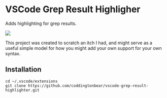 # VSCode Grep Result Highligher

Adds highlighting for grep results.

![](https://s3-us-west-2.amazonaws.com/coddingtonbear-public/github/vscode-grep-result-highlighter/screenshot.png)

This project was created to scratch an itch I had, and might serve
as a useful simple model for how you might add your own support for
your own syntax.

## Installation

```
cd ~/.vscode/extensions
git clone https://github.com/coddingtonbear/vscode-grep-result-highlighter.git
```
